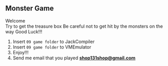 ## Monster Game

Welcome      
Try to get the treasure box
Be careful not to get hit by the monsters on the way
Good Luck!!!


1. Insert `09 game folder` to JackCompiler
2. Insert `09 game folder` to VMEmulator
3. Enjoy!!!
4. Send me email that you played **shop131shop@gmail.com**
